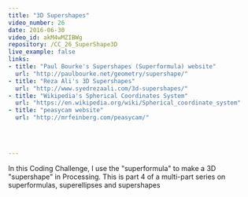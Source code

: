 ```yaml
---
title: "3D Supershapes"
video_number: 26
date: 2016-06-30
video_id: akM4wMZIBWg
repository: /CC_26_SuperShape3D
live_example: false
links:
- title: "Paul Bourke's Supershapes (Superformula) website"  
  url: "http://paulbourke.net/geometry/supershape/"
- title: "Reza Ali's 3D Supershapes"  
  url: "http://www.syedrezaali.com/3d-supershapes/"
- title: "Wikipedia's Spherical Coordinates System"  
  url: "https://en.wikipedia.org/wiki/Spherical_coordinate_system"
- title: "peasycam website"  
  url: "http://mrfeinberg.com/peasycam/"
  


  
---
```


In this Coding Challenge, I use the "superformula" to make a 3D "supershape" in Processing.  This is part 4 of a multi-part series on superformulas, superellipses and supershapes

